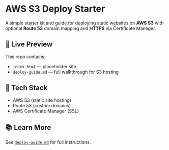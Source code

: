 # AWS S3 Deploy Starter

A simple starter kit and guide for deploying static websites on **AWS S3** with optional **Route 53** domain mapping and **HTTPS** via Certificate Manager.

## 📄 Live Preview

This repo contains:
- `index.html` — placeholder site
- `deploy-guide.md` — full walkthrough for S3 hosting

## 🧰 Tech Stack

- AWS S3 (static site hosting)
- Route 53 (custom domains)
- AWS Certificate Manager (SSL)

## 📚 Learn More

See [`deploy-guide.md`](deploy-guide.md) for full instructions.
